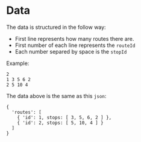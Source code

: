 # Data

The data is structured in the follow way:

   - First line represents how many routes there are.
   - First number of each line represents the `routeId`
   - Each number separed by space is the `stopId`

Example:

```
2
1 3 5 6 2
2 5 10 4
```

The data above is the same as this `json`:
```
{
  'routes': [
    { 'id': 1, stops: [ 3, 5, 6, 2 ] },
    { 'id': 2, stops: [ 5, 10, 4 ] }
  ]
}
```

